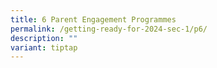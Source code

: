 ```yaml
---
title: 6 Parent Engagement Programmes
permalink: /getting-ready-for-2024-sec-1/p6/
description: ""
variant: tiptap
---
```

